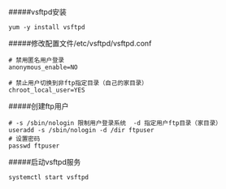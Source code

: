 #####vsftpd安装
```
yum -y install vsftpd
```

#####修改配置文件/etc/vsftpd/vsftpd.conf
```
# 禁用匿名用户登录
anonymous_enable=NO 

# 禁止用户切换到非ftp指定目录（自己的家目录）
chroot_local_user=YES
```

#####创建ftp用户

```
# -s /sbin/nologin 限制用户登录系统  -d 指定用户ftp目录（家目录）
useradd -s /sbin/nologin -d /dir ftpuser
# 设置密码
passwd ftpuser 
```

#####启动vsftpd服务
```
systemctl start vsftpd
```

